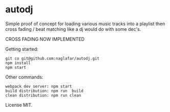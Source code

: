 # autodj

Simple proof of concept for loading various music tracks into a playlist then cross fading / beat matching like a dj would do with some dec's.

CROSS FADING NOW IMPLEMENTED

Getting started:

    git co git@github.com:naglafar/autodj.git
    npm install
    npm start

Other commands:

    webpack dev server: npm start
    build distribution: npm run  build
    clean distribution: npm run clean

License MIT.